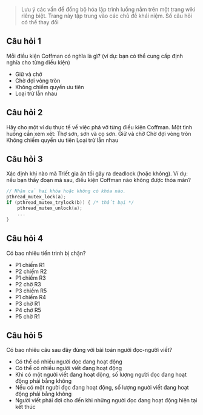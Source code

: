 > Lưu ý các vấn đề đồng bộ hóa lập trình luồng nằm trên một trang wiki riêng biệt. Trang này tập trung vào các chủ đề khái niệm.
> Số câu hỏi có thể thay đổi
 
## Câu hỏi 1
Mỗi điều kiện Coffman có nghĩa là gì? (ví dụ: bạn có thể cung cấp định nghĩa cho từng điều kiện)
* Giữ và chờ
* Chờ đợi vòng tròn
* Không chiếm quyền ưu tiên
* Loại trừ lẫn nhau

## Câu hỏi 2
Hãy cho một ví dụ thực tế về việc phá vỡ từng điều kiện Coffman. Một tình huống cần xem xét: Thợ sơn, sơn và cọ sơn.
Giữ và chờ
Chờ đợi vòng tròn
Không chiếm quyền ưu tiên
Loại trừ lẫn nhau

## Câu hỏi 3
Xác định khi nào mã Triết gia ăn tối gây ra deadlock (hoặc không). Ví dụ: nếu bạn thấy đoạn mã sau, điều kiện Coffman nào không được thỏa mãn?

```C
// Nhận cả hai khóa hoặc không có khóa nào.
pthread_mutex_lock(a);
if (pthread_mutex_trylock(b)) { /* thất bại */
    pthread_mutex_unlock(a);
    ...
}
```

## Câu hỏi 4
Có bao nhiêu tiến trình bị chặn?

* P1 chiếm R1
* P2 chiếm R2
* P1 chiếm R3
* P2 chờ R3
* P3 chiếm R5
* P1 chiếm R4
* P3 chờ R1
* P4 chờ R5
* P5 chờ R1

## Câu hỏi 5 
Có bao nhiêu câu sau đây đúng với bài toán người đọc-người viết?

* Có thể có nhiều người đọc đang hoạt động
* Có thể có nhiều người viết đang hoạt động
* Khi có một người viết đang hoạt động, số lượng người đọc đang hoạt động phải bằng không
* Nếu có một người đọc đang hoạt động, số lượng người viết đang hoạt động phải bằng không
* Người viết phải đợi cho đến khi những người đọc đang hoạt động hiện tại kết thúc




